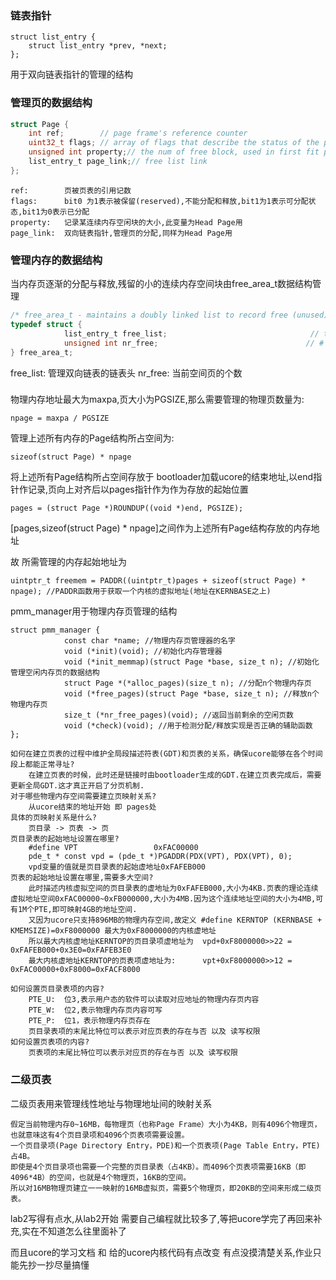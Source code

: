 ### 链表指针

```
struct list_entry {
    struct list_entry *prev, *next;
};
```

用于双向链表指针的管理的结构

### 管理页的数据结构 

```c
struct Page {
    int ref;        // page frame's reference counter
    uint32_t flags; // array of flags that describe the status of the page frame
    unsigned int property;// the num of free block, used in first fit pm manager
    list_entry_t page_link;// free list link
};
```

    ref:        页被页表的引用记数
    flags:      bit0 为1表示被保留(reserved),不能分配和释放,bit1为1表示可分配状态,bit1为0表示已分配
    property:   记录某连续内存空闲块的大小,此变量为Head Page用
    page_link:  双向链表指针,管理页的分配,同样为Head Page用

### 管理内存的数据结构
当内存页逐渐的分配与释放,残留的小的连续内存空间块由free_area_t数据结构管理
```c
/* free_area_t - maintains a doubly linked list to record free (unused) pages */
typedef struct {
            list_entry_t free_list;                                // the list header
            unsigned int nr_free;                                 // # of free pages in this free list
} free_area_t;
```
free_list:  管理双向链表的链表头
nr_free:    当前空间页的个数

### 
物理内存地址最大为maxpa,页大小为PGSIZE,那么需要管理的物理页数量为:

    npage = maxpa / PGSIZE

管理上述所有内存的Page结构所占空间为:

    sizeof(struct Page) * npage

将上述所有Page结构所占空间存放于 bootloader加载ucore的结束地址,以end指针作记录,页向上对齐后以pages指针作为作为存放的起始位置
    
    pages = (struct Page *)ROUNDUP((void *)end, PGSIZE);

[pages,sizeof(struct Page) * npage]之间作为上述所有Page结构存放的内存地址

故 所需管理的内存起始地址为

    uintptr_t freemem = PADDR((uintptr_t)pages + sizeof(struct Page) * npage); //PADDR函数用于获取一个内核的虚拟地址(地址在KERNBASE之上)

pmm_manager用于物理内存页管理的结构

```
struct pmm_manager {
            const char *name; //物理内存页管理器的名字
            void (*init)(void); //初始化内存管理器
            void (*init_memmap)(struct Page *base, size_t n); //初始化管理空闲内存页的数据结构
            struct Page *(*alloc_pages)(size_t n); //分配n个物理内存页
            void (*free_pages)(struct Page *base, size_t n); //释放n个物理内存页
            size_t (*nr_free_pages)(void); //返回当前剩余的空闲页数
            void (*check)(void); //用于检测分配/释放实现是否正确的辅助函数
};
```

```
如何在建立页表的过程中维护全局段描述符表(GDT)和页表的关系，确保ucore能够在各个时间段上都能正常寻址?
	在建立页表的时候，此时还是链接时由bootloader生成的GDT.在建立页表完成后，需要更新全局GDT.这才真正开启了分页机制.
对于哪些物理内存空间需要建立页映射关系?
	从ucore结束的地址开始 即 pages处
具体的页映射关系是什么?
	页目录 -> 页表 -> 页
页目录表的起始地址设置在哪里?
	#define VPT                 0xFAC00000
	pde_t * const vpd = (pde_t *)PGADDR(PDX(VPT), PDX(VPT), 0);
	vpd变量的值就是页目录表的起始虚地址0xFAFEB000
页表的起始地址设置在哪里,需要多大空间?
	此时描述内核虚拟空间的页目录表的虚地址为0xFAFEB000,大小为4KB.页表的理论连续虚拟地址空间0xFAC00000~0xFB000000,大小为4MB.因为这个连续地址空间的大小为4MB,可有1M个PTE,即可映射4GB的地址空间.
	又因为ucore只支持896MB的物理内存空间,故定义 #define KERNTOP (KERNBASE + KMEMSIZE)=0xF8000000 最大为0xF8000000的内核虚地址
	所以最大内核虚地址KERNTOP的页目录项虚地址为  vpd+0xF8000000>>22 = 0xFAFEB000+0x3E0=0xFAFEB3E0
	最大内核虚地址KERNTOP的页表项虚地址为:		 vpt+0xF8000000>>12 = 0xFAC00000+0xF8000=0xFACF8000
	
如何设置页目录表项的内容?
	PTE_U:	位3,表示用户态的软件可以读取对应地址的物理内存页内容
	PTE_W:	位2,表示物理内存页内容可写
	PTE_P:	位1，表示物理内存页存在
	页目录表项的末尾比特位可以表示对应页表的存在与否 以及 读写权限
如何设置页表项的内容?
	页表项的末尾比特位可以表示对应页的存在与否 以及 读写权限
```



### 二级页表

二级页表用来管理线性地址与物理地址间的映射关系

```
假定当前物理内存0~16MB，每物理页（也称Page Frame）大小为4KB，则有4096个物理页，也就意味这有4个页目录项和4096个页表项需要设置。
一个页目录项(Page Directory Entry，PDE)和一个页表项(Page Table Entry，PTE)占4B。
即使是4个页目录项也需要一个完整的页目录表（占4KB）。而4096个页表项需要16KB（即4096*4B）的空间，也就是4个物理页，16KB的空间。
所以对16MB物理页建立一一映射的16MB虚拟页，需要5个物理页，即20KB的空间来形成二级页表。
```

lab2写得有点水,从lab2开始 需要自己编程就比较多了,等把ucore学完了再回来补充,实在不知道怎么往里面补了  

而且ucore的学习文档 和 给的ucore内核代码有点改变 有点没摸清楚关系,作业只能先抄一抄尽量搞懂

